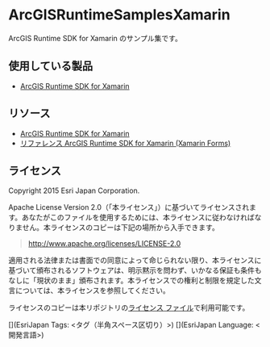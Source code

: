 # ArcGISRuntimeSamplesXamarin
ArcGIS Runtime SDK for Xamarin のサンプル集です。

## 使用している製品
* [ArcGIS Runtime SDK for Xamarin](https://developers.arcgis.com/xamarin/)

## リソース
* [ArcGIS Runtime SDK for Xamarin](https://developers.arcgis.com/xamarin/)
* [リファレンス ArcGIS Runtime SDK for Xamarin (Xamarin Forms)](<https://developers.arcgis.com/xamarin/quartz/forms/api-reference/>)

## ライセンス
Copyright 2015 Esri Japan Corporation.

Apache License Version 2.0（「本ライセンス」）に基づいてライセンスされます。あなたがこのファイルを使用するためには、本ライセンスに従わなければなりません。本ライセンスのコピーは下記の場所から入手できます。

> http://www.apache.org/licenses/LICENSE-2.0

適用される法律または書面での同意によって命じられない限り、本ライセンスに基づいて頒布されるソフトウェアは、明示黙示を問わず、いかなる保証も条件もなしに「現状のまま」頒布されます。本ライセンスでの権利と制限を規定した文言については、本ライセンスを参照してください。

ライセンスのコピーは本リポジトリの[ライセンス ファイル](./LICENSE)で利用可能です。

[](EsriJapan Tags: <タグ（半角スペース区切り）>)
[](EsriJapan Language: <開発言語>)
